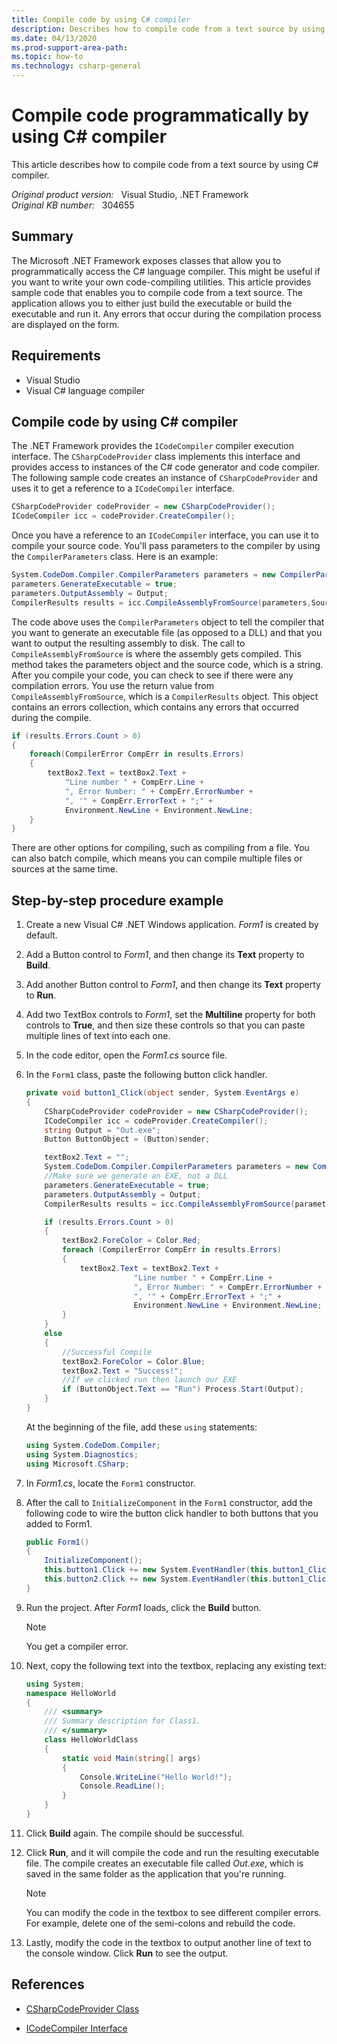 ```yaml
---
title: Compile code by using C# compiler
description: Describes how to compile code from a text source by using C# compiler.
ms.date: 04/13/2020
ms.prod-support-area-path: 
ms.topic: how-to
ms.technology: csharp-general
---
```

# Compile code programmatically by using C# compiler

This article describes how to compile code from a text source by using C# compiler.

_Original product version:_ &nbsp; Visual Studio, .NET Framework  
_Original KB number:_ &nbsp; 304655

## Summary

The Microsoft .NET Framework exposes classes that allow you to programmatically access the C# language compiler. This might be useful if you want to write your own code-compiling utilities. This article provides sample code that enables you to compile code from a text source. The application allows you to either just build the executable or build the executable and run it. Any errors that occur during the compilation process are displayed on the form.

## Requirements

- Visual Studio
- Visual C# language compiler

## Compile code by using C# compiler

The .NET Framework provides the `ICodeCompiler` compiler execution interface. The `CSharpCodeProvider` class implements this interface and provides access to instances of the C# code generator and code compiler. The following sample code creates an instance of `CSharpCodeProvider` and uses it to get a reference to a `ICodeCompiler` interface.

```csharp
CSharpCodeProvider codeProvider = new CSharpCodeProvider();
ICodeCompiler icc = codeProvider.CreateCompiler();
```

Once you have a reference to an `ICodeCompiler` interface, you can use it to compile your source code. You'll pass parameters to the compiler by using the `CompilerParameters` class. Here is an example:

```csharp
System.CodeDom.Compiler.CompilerParameters parameters = new CompilerParameters();
parameters.GenerateExecutable = true;
parameters.OutputAssembly = Output;
CompilerResults results = icc.CompileAssemblyFromSource(parameters,SourceString);
```

The code above uses the `CompilerParameters` object to tell the compiler that you want to generate an executable file (as opposed to a DLL) and that you want to output the resulting assembly to disk. The call to `CompileAssemblyFromSource` is where the assembly gets compiled. This method takes the parameters object and the source code, which is a string. After you compile your code, you can check to see if there were any compilation errors. You use the return value from `CompileAssemblyFromSource`, which is a `CompilerResults` object. This object contains an errors collection, which contains any errors that occurred during the compile.

```csharp
if (results.Errors.Count > 0)
{
    foreach(CompilerError CompErr in results.Errors)
    {
        textBox2.Text = textBox2.Text +
            "Line number " + CompErr.Line +
            ", Error Number: " + CompErr.ErrorNumber +
            ", '" + CompErr.ErrorText + ";" +
            Environment.NewLine + Environment.NewLine;
    }
}
```

There are other options for compiling, such as compiling from a file. You can also batch compile, which means you can compile multiple files or sources at the same time.

## Step-by-step procedure example

1. Create a new Visual C# .NET Windows application. *Form1* is created by default.
2. Add a Button control to *Form1*, and then change its **Text** property to **Build**.
3. Add another Button control to *Form1*, and then change its **Text** property to **Run**.
4. Add two TextBox controls to *Form1*, set the **Multiline** property for both controls to **True**, and then size these controls so that you can paste multiple lines of text into each one.
5. In the code editor, open the *Form1.cs* source file.
6. In the `Form1` class, paste the following button click handler.

    ```csharp
    private void button1_Click(object sender, System.EventArgs e)
    {
        CSharpCodeProvider codeProvider = new CSharpCodeProvider();
        ICodeCompiler icc = codeProvider.CreateCompiler();
        string Output = "Out.exe";
        Button ButtonObject = (Button)sender;

        textBox2.Text = "";
        System.CodeDom.Compiler.CompilerParameters parameters = new CompilerParameters();
        //Make sure we generate an EXE, not a DLL
        parameters.GenerateExecutable = true;
        parameters.OutputAssembly = Output;
        CompilerResults results = icc.CompileAssemblyFromSource(parameters, textBox1.Text);

        if (results.Errors.Count > 0)
        {
            textBox2.ForeColor = Color.Red;
            foreach (CompilerError CompErr in results.Errors)
            {
                textBox2.Text = textBox2.Text +
                            "Line number " + CompErr.Line +
                            ", Error Number: " + CompErr.ErrorNumber +
                            ", '" + CompErr.ErrorText + ";" +
                            Environment.NewLine + Environment.NewLine;
            }
        }
        else
        {
            //Successful Compile
            textBox2.ForeColor = Color.Blue;
            textBox2.Text = "Success!";
            //If we clicked run then launch our EXE
            if (ButtonObject.Text == "Run") Process.Start(Output);
        }
    }
    ```

    At the beginning of the file, add these `using` statements:

    ```csharp
    using System.CodeDom.Compiler;
    using System.Diagnostics;
    using Microsoft.CSharp;
    ```

7. In *Form1.cs*, locate the `Form1` constructor.
8. After the call to `InitializeComponent` in the `Form1` constructor, add the following code to wire the button click handler to both buttons that you added to Form1.

    ```csharp
    public Form1()
    {
        InitializeComponent();
        this.button1.Click += new System.EventHandler(this.button1_Click);
        this.button2.Click += new System.EventHandler(this.button1_Click);
    }
    ```

9. Run the project. After *Form1* loads, click the **Build** button.

    > [!NOTE]
    > You get a compiler error.

10. Next, copy the following text into the textbox, replacing any existing text:

    ```csharp
    using System;
    namespace HelloWorld
    {
        /// <summary>
        /// Summary description for Class1.
        /// </summary>
        class HelloWorldClass
        {
            static void Main(string[] args)
            {
                Console.WriteLine("Hello World!");
                Console.ReadLine();
            }
        }
    }
    ```

11. Click **Build** again. The compile should be successful.
12. Click **Run**, and it will compile the code and run the resulting executable file. The compile creates an executable file called *Out.exe*, which is saved in the same folder as the application that you're running.

    > [!NOTE]
    > You can modify the code in the textbox to see different compiler errors. For example, delete one of the semi-colons and rebuild the code.

13. Lastly, modify the code in the textbox to output another line of text to the console window. Click **Run** to see the output.

## References

- [CSharpCodeProvider Class](/dotnet/api/microsoft.csharp.csharpcodeprovider)

- [ICodeCompiler Interface](/dotnet/api/system.codedom.compiler.icodecompiler)
